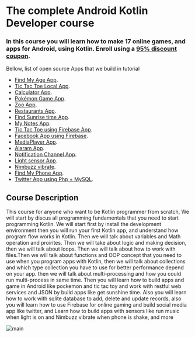 # The complete Android Kotlin Developer course 

### In this course you will learn how to make 17 online games, and apps for Android, using Kotlin. Enroll using a [ 95% discount coupon](https://www.udemy.com/the-complete-kotlin-developer-course/?couponCode=UDMEYGITHUB). 

Bellow, list of open source Apps that we build in tutorial

- [Find My Age  App](https://github.com/hussien89aa/KotlinUdemy/tree/master/Android/FindMyAge).
- [Tic Tac Toe Local App](https://github.com/hussien89aa/KotlinUdemy/tree/master/Android/TicTacToy%20Game/TicTacToyLocal).
- [Calculator App](https://github.com/hussien89aa/KotlinUdemy/tree/master/Android/Calculator/).
- [Pokémon Game App](https://github.com/hussien89aa/KotlinUdemy/tree/master/Android/PockemonAndroid).
- [Zoo App](https://github.com/hussien89aa/KotlinUdemy/tree/master/Android/ZooApp/).
- [Restaurants App](https://github.com/hussien89aa/KotlinUdemy/tree/master/Android/FoodApp).
- [Find Sunrise time App](https://github.com/hussien89aa/KotlinUdemy/tree/master/Android/GetSunSet/).
- [My Notes App](https://github.com/hussien89aa/KotlinUdemy/tree/master/Android/NoteApp/).
- [Tic Tac Toe using Firebase App](https://github.com/hussien89aa/KotlinUdemy/tree/master/Android/TicTacToy%20Game/TicTacToyOnline/TicTacToyLocal).
- [Facebook App using Firebase](https://github.com/hussien89aa/KotlinUdemy/tree/master/Android/TwitterDemo/).
- [MediaPlayer App](https://github.com/hussien89aa/KotlinUdemy/tree/master/Android/MediaPlayer/).
- [Alaram App](https://github.com/hussien89aa/KotlinUdemy/tree/master/Android/AlarmManager/).
- [Notification Channel App](https://github.com/hussien89aa/KotlinUdemy/tree/master/Android/NotificationChannelsApp).
- [Light sensor App](https://github.com/hussien89aa/KotlinUdemy/tree/master/Android/sensors/light).
- [Nimbuzz vibrate](https://github.com/hussien89aa/KotlinUdemy/tree/master/Android/sensors/numbizz/).
- [Find My Phone App](https://github.com/hussien89aa/KotlinUdemy/tree/master/Android/FindMyPhone).
- [Twitter App using Php + MySQL](https://github.com/hussien89aa/KotlinUdemy/tree/master/Android/TwitterWebService).


## Course Description

This course for anyone  who want to be Kotlin programmer from scratch, We will  start by discus all programming fundamentals that you need to start programming Kotlin. We will start first by install the development environment then you will run your first Kotlin app, and understand how program flow works in Kotlin. Then we will talk about variables and Math operation and proirites. Then we will take about logic and making decision, then we will talk about loops. Then we will talk about  how to work with   files.Then we will talk about functions and OOP concept that you need to use when you program apps with Kotlin, then we will talk about collections and which type collection you have to use for better performance  depend on your app. then we will talk about multi-processing and how you could run multi-process in same time. Then you will learn how to build apps and game in Android like pockemon and tic tac toy and work with restful web services and  JSON by build apps like get sunshine time. Also you will learn how to work with sqlite database to add, delete and update records, also you will learn how to use Firebase for online gaming and build social media app like twitter, and Learn how to build apps with sensors like run music when light is on and Nimbuzz vibrate when phone is shake, and more 


![main](http://attach.alruabye.net/kotlin/kotlin.jpg)
